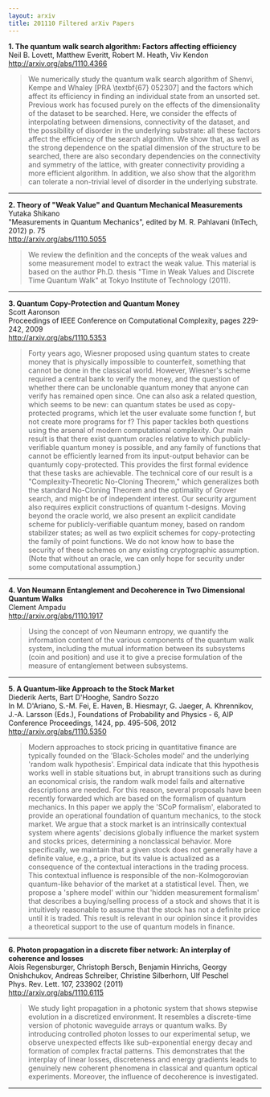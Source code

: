 ```yaml
---
layout: arxiv
title: 201110 Filtered arXiv Papers
---
```


**1.    The quantum walk search algorithm: Factors affecting efficiency**  
Neil B. Lovett, Matthew Everitt, Robert M. Heath, Viv Kendon  
http://arxiv.org/abs/1110.4366  
<blockquote>
<p>
We numerically study the quantum walk search algorithm of Shenvi, Kempe and Whaley [PRA \textbf{67} 052307] and the factors which affect its efficiency in finding an individual state from an unsorted set. Previous work has focused purely on the effects of the dimensionality of the dataset to be searched. Here, we consider the effects of interpolating between dimensions, connectivity of the dataset, and the possibility of disorder in the underlying substrate: all these factors affect the efficiency of the search algorithm. We show that, as well as the strong dependence on the spatial dimension of the structure to be searched, there are also secondary dependencies on the connectivity and symmetry of the lattice, with greater connectivity providing a more efficient algorithm. In addition, we also show that the algorithm can tolerate a non-trivial level of disorder in the underlying substrate.
</p>
</blockquote>

------

**2.    Theory of "Weak Value" and Quantum Mechanical Measurements**  
Yutaka Shikano  
"Measurements in Quantum Mechanics", edited by M. R. Pahlavani (InTech, 2012) p. 75  
http://arxiv.org/abs/1110.5055  
<blockquote>
<p>
We review the definition and the concepts of the weak values and some measurement model to extract the weak value. This material is based on the author Ph.D. thesis "Time in Weak Values and Discrete Time Quantum Walk" at Tokyo Institute of Technology (2011).
</p>
</blockquote>

------

**3.    Quantum Copy-Protection and Quantum Money**  
Scott Aaronson  
Proceedings of IEEE Conference on Computational Complexity, pages 229-242, 2009  
http://arxiv.org/abs/1110.5353  
<blockquote>
<p>
Forty years ago, Wiesner proposed using quantum states to create money that is physically impossible to counterfeit, something that cannot be done in the classical world. However, Wiesner's scheme required a central bank to verify the money, and the question of whether there can be unclonable quantum money that anyone can verify has remained open since. One can also ask a related question, which seems to be new: can quantum states be used as copy-protected programs, which let the user evaluate some function f, but not create more programs for f? This paper tackles both questions using the arsenal of modern computational complexity. Our main result is that there exist quantum oracles relative to which publicly-verifiable quantum money is possible, and any family of functions that cannot be efficiently learned from its input-output behavior can be quantumly copy-protected. This provides the first formal evidence that these tasks are achievable. The technical core of our result is a "Complexity-Theoretic No-Cloning Theorem," which generalizes both the standard No-Cloning Theorem and the optimality of Grover search, and might be of independent interest. Our security argument also requires explicit constructions of quantum t-designs. Moving beyond the oracle world, we also present an explicit candidate scheme for publicly-verifiable quantum money, based on random stabilizer states; as well as two explicit schemes for copy-protecting the family of point functions. We do not know how to base the security of these schemes on any existing cryptographic assumption. (Note that without an oracle, we can only hope for security under some computational assumption.)
</p>
</blockquote>

------

**4.    Von Neumann Entanglement and Decoherence in Two Dimensional Quantum Walks**  
Clement Ampadu  
http://arxiv.org/abs/1110.1917  
<blockquote>
<p>
Using the concept of von Neumann entropy, we quantify the information content of the various components of the quantum walk system, including the mutual information between its subsystems (coin and position) and use it to give a precise formulation of the measure of entanglement between subsystems.
</p>
</blockquote>

------

**5.    A Quantum-like Approach to the Stock Market**  
Diederik Aerts, Bart D'Hooghe, Sandro Sozzo  
In M. D'Ariano, S.-M. Fei, E. Haven, B. Hiesmayr, G. Jaeger, A. Khrennikov, J.-A. Larsson (Eds.), Foundations of Probability and Physics - 6, AIP Conference Proceedings, 1424, pp. 495-506, 2012  
http://arxiv.org/abs/1110.5350  
<blockquote>
<p>
Modern approaches to stock pricing in quantitative finance are typically founded on the 'Black-Scholes model' and the underlying 'random walk hypothesis'. Empirical data indicate that this hypothesis works well in stable situations but, in abrupt transitions such as during an economical crisis, the random walk model fails and alternative descriptions are needed. For this reason, several proposals have been recently forwarded which are based on the formalism of quantum mechanics. In this paper we apply the 'SCoP formalism', elaborated to provide an operational foundation of quantum mechanics, to the stock market. We argue that a stock market is an intrinsically contextual system where agents' decisions globally influence the market system and stocks prices, determining a nonclassical behavior. More specifically, we maintain that a given stock does not generally have a definite value, e.g., a price, but its value is actualized as a consequence of the contextual interactions in the trading process. This contextual influence is responsible of the non-Kolmogorovian quantum-like behavior of the market at a statistical level. Then, we propose a 'sphere model' within our 'hidden measurement formalism' that describes a buying/selling process of a stock and shows that it is intuitively reasonable to assume that the stock has not a definite price until it is traded. This result is relevant in our opinion since it provides a theoretical support to the use of quantum models in finance.
</p>
</blockquote>

------

**6.    Photon propagation in a discrete fiber network: An interplay of coherence and losses**  
Alois Regensburger, Christoph Bersch, Benjamin Hinrichs, Georgy Onishchukov, Andreas Schreiber, Christine Silberhorn, Ulf Peschel  
Phys. Rev. Lett. 107, 233902 (2011)  
http://arxiv.org/abs/1110.6115  
<blockquote>
<p>
We study light propagation in a photonic system that shows stepwise evolution in a discretized environment. It resembles a discrete-time version of photonic waveguide arrays or quantum walks. By introducing controlled photon losses to our experimental setup, we observe unexpected effects like sub-exponential energy decay and formation of complex fractal patterns. This demonstrates that the interplay of linear losses, discreteness and energy gradients leads to genuinely new coherent phenomena in classical and quantum optical experiments. Moreover, the influence of decoherence is investigated.
</p>
</blockquote>

------

